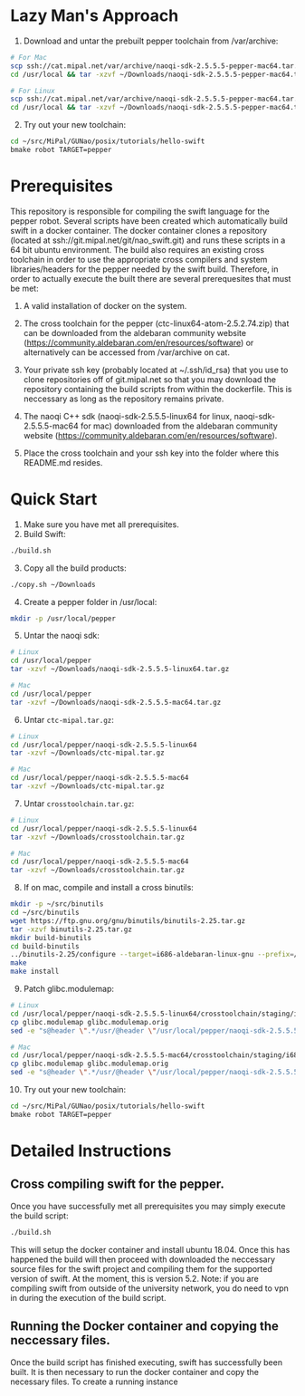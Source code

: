 # Lazy Man's Approach

1. Download and untar the prebuilt pepper toolchain from /var/archive:
```bash
# For Mac
scp ssh://cat.mipal.net/var/archive/naoqi-sdk-2.5.5.5-pepper-mac64.tar.gz ~/Downloads/
cd /usr/local && tar -xzvf ~/Downloads/naoqi-sdk-2.5.5.5-pepper-mac64.tar.gz

# For Linux
scp ssh://cat.mipal.net/var/archive/naoqi-sdk-2.5.5.5-pepper-mac64.tar.gz ~/Downloads/
cd /usr/local && tar -xzvf ~/Downloads/naoqi-sdk-2.5.5.5-pepper-mac64.tar.gz
```

2. Try out your new toolchain:
```bash
cd ~/src/MiPal/GUNao/posix/tutorials/hello-swift
bmake robot TARGET=pepper
```

# Prerequisites
This repository is responsible for compiling the swift language for the
pepper robot. Several scripts have been created which automatically
build swift in a docker container. The docker container clones
a repository (located at ssh://git.mipal.net/git/nao_swift.git) and
runs these scripts in a 64 bit ubuntu environment. The build also requires
an existing cross toolchain in order to use the appropriate cross
compilers and system libraries/headers for the pepper needed by the swift build.
Therefore, in order to actually execute the built there are several
prerequesites that must be met:

1. A valid installation of docker on the system.

2. The cross toolchain for the pepper (ctc-linux64-atom-2.5.2.74.zip) that can
be downloaded from the aldebaran community website
(https://community.aldebaran.com/en/resources/software) or alternatively
can be accessed from /var/archive on cat.

3. Your private ssh key (probably located at ~/.ssh/id_rsa) that you
use to clone repositories off of git.mipal.net so that you
may download the repository containing the build scripts from within the
dockerfile. This is neccessary as long as the repository remains private.

4. The naoqi C++ sdk (naoqi-sdk-2.5.5.5-linux64 for linux,
naoqi-sdk-2.5.5.5-mac64 for mac) downloaded from
the aldebaran community website
(https://community.aldebaran.com/en/resources/software).

5. Place the cross toolchain and your ssh key into the folder where this
README.md resides.

# Quick Start

1. Make sure you have met all prerequisites.
2. Build Swift:
```bash
./build.sh
```
3. Copy all the build products:
```bash
./copy.sh ~/Downloads
```
4. Create a pepper folder in /usr/local:
```bash
mkdir -p /usr/local/pepper
```
5. Untar the naoqi sdk:
```bash
# Linux
cd /usr/local/pepper
tar -xzvf ~/Downloads/naoqi-sdk-2.5.5.5-linux64.tar.gz

# Mac
cd /usr/local/pepper
tar -xzvf ~/Downloads/naoqi-sdk-2.5.5.5-mac64.tar.gz
```
6. Untar `ctc-mipal.tar.gz`:
```bash
# Linux
cd /usr/local/pepper/naoqi-sdk-2.5.5.5-linux64
tar -xzvf ~/Downloads/ctc-mipal.tar.gz

# Mac
cd /usr/local/pepper/naoqi-sdk-2.5.5.5-mac64
tar -xzvf ~/Downloads/ctc-mipal.tar.gz
```
7. Untar `crosstoolchain.tar.gz`:
```bash
# Linux
cd /usr/local/pepper/naoqi-sdk-2.5.5.5-linux64
tar -xzvf ~/Downloads/crosstoolchain.tar.gz

# Mac
cd /usr/local/pepper/naoqi-sdk-2.5.5.5-mac64
tar -xzvf ~/Downloads/crosstoolchain.tar.gz
```
8. If on mac, compile and install a cross binutils:
```bash
mkdir -p ~/src/binutils
cd ~/src/binutils
wget https://ftp.gnu.org/gnu/binutils/binutils-2.25.tar.gz
tar -xzvf binutils-2.25.tar.gz
mkdir build-binutils
cd build-binutils
../binutils-2.25/configure --target=i686-aldebaran-linux-gnu --prefix=/usr/local/pepper/naoqi-sdk-2.5.5.5-mac64/crosstoolchain/cross/atom
make
make install
```
9. Patch glibc.modulemap:
```bash
# Linux
cd /usr/local/pepper/naoqi-sdk-2.5.5.5-linux64/crosstoolchain/staging/i686-aldebaran-linux-gnu/home/nao/swift-tc/lib/swift/linux/i686
cp glibc.modulemap glibc.modulemap.orig
sed -e "s@header \".*/usr/@header \"/usr/local/pepper/naoqi-sdk-2.5.5.5-linux64/crosstoolchain/staging/i686-aldebaran-linux-gnu/usr/@g" glibc.modulemap.orig > glibc.modulemap

# Mac
cd /usr/local/pepper/naoqi-sdk-2.5.5.5-mac64/crosstoolchain/staging/i686-aldebaran-linux-gnu/home/nao/swift-tc/lib/swift/linux/i686
cp glibc.modulemap glibc.modulemap.orig
sed -e "s@header \".*/usr/@header \"/usr/local/pepper/naoqi-sdk-2.5.5.5-mac64/crosstoolchain/staging/i686-aldebaran-linux-gnu/usr/@g" glibc.modulemap.orig > glibc.modulemap
```
10. Try out your new toolchain:
```bash
cd ~/src/MiPal/GUNao/posix/tutorials/hello-swift
bmake robot TARGET=pepper
```

# Detailed Instructions

## Cross compiling swift for the pepper.

Once you have successfully met all prerequisites you may simply execute
the build script:
```bash
./build.sh
```
This will setup the docker container and install ubuntu 18.04. Once this
has happened the build will then proceed with downloaded the neccessary source
files for the swift project and compiling them for the supported version of
swift. At the moment, this is version 5.2. Note: if you are compiling
swift from outside of the university network, you do need to vpn in during
the execution of the build script.

## Running the Docker container and copying the neccessary files.

Once the build script has finished executing, swift has successfully been
built. It is then necessary to run the docker container and copy the necessary
files. To create a running instance

